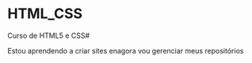 # HTML_CSS
 Curso de HTML5 e CSS#

 Estou aprendendo a criar sites enagora vou gerenciar meus repositórios
